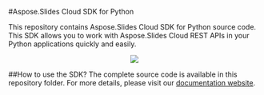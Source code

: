 #Aspose.Slides Cloud SDK for Python

This repository contains Aspose.Slides Cloud SDK for Python source code. This SDK allows you to work with Aspose.Slides Cloud REST APIs in your Python applications quickly and easily. 

<p align="center">
  <a title="Download complete Aspose.Pdf for Cloud source code" href="https://github.com/asposeslides/Aspose_Slides_Cloud/archive/master.zip">
	<img src="https://raw.github.com/AsposeExamples/java-examples-dashboard/master/images/downloadZip-Button-Large.png" />
  </a>
</p>

##How to use the SDK?
The complete source code is available in this repository folder. For more details, please visit our [documentation website](http://www.aspose.com/docs/display/slidescloud/How+to+Setup+Aspose.Slides+Cloud+SDK+for+Python).